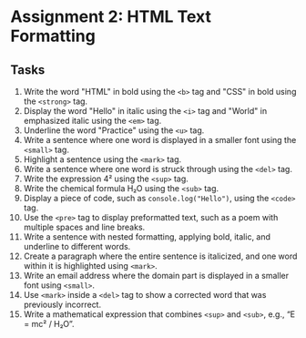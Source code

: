 # Assignment 2: HTML Text Formatting



## Tasks

1. Write the word "HTML" in bold using the `<b>` tag and "CSS" in bold using the `<strong>` tag. 
2. Display the word "Hello" in italic using the `<i>` tag and "World" in emphasized italic using the `<em>` tag.
3. Underline the word "Practice" using the `<u>` tag.
4. Write a sentence where one word is displayed in a smaller font using the `<small>` tag.
5. Highlight a sentence using the `<mark>` tag.
6. Write a sentence where one word is struck through using the `<del>` tag.
7. Write the expression 4² using the `<sup>` tag.
8. Write the chemical formula H₂O using the `<sub>` tag.
9. Display a piece of code, such as `console.log("Hello")`, using the `<code>` tag.
10. Use the `<pre>` tag to display preformatted text, such as a poem with multiple spaces and line breaks.
11. Write a sentence with nested formatting, applying bold, italic, and underline to different words.
12. Create a paragraph where the entire sentence is italicized, and one word within it is highlighted using `<mark>`.
13. Write an email address where the domain part is displayed in a smaller font using `<small>`.
14. Use `<mark>` inside a `<del>` tag to show a corrected word that was previously incorrect.
15. Write a mathematical expression that combines `<sup>` and `<sub>`, e.g., “E = mc² / H₂O”.


